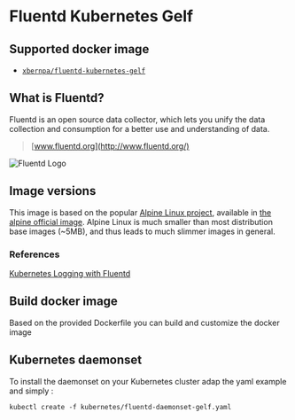 # Fluentd Kubernetes Gelf

## Supported docker image

- [`xbernpa/fluentd-kubernetes-gelf`](https://hub.docker.com/r/xbernpa/fluentd-kubernetes-gelf/)

## What is Fluentd?

Fluentd is an open source data collector, which lets you unify the data
collection and consumption for a better use and understanding of data.

> [www.fluentd.org](http://www.fluentd.org/)

![Fluentd Logo](http://www.fluentd.org/assets/img/miscellany/fluentd-logo.png)


## Image versions

This image is based on the popular [Alpine Linux project][1], available in
[the alpine official image][2].
Alpine Linux is much smaller than most distribution base images (~5MB), and
thus leads to much slimmer images in general.


[1]: http://alpinelinux.org
[2]: https://hub.docker.com/_/alpine

### References

[Kubernetes Logging with Fluentd][3]

## Build docker image

Based on the provided Dockerfile you can build and customize the docker image

## Kubernetes daemonset

To install the daemonset on your Kubernetes cluster adap the yaml example and simply :
```
kubectl create -f kubernetes/fluentd-daemonset-gelf.yaml
```

[1]: http://alpinelinux.org
[2]: https://hub.docker.com/_/alpine
[3]: http://docs.fluentd.org/v0.12/articles/kubernetes-fluentd
